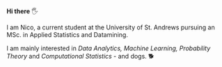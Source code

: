 **Hi there** :raised_hand_with_fingers_splayed:

I am Nico, a current student at the University of St. Andrews pursuing an MSc. in Applied Statistics and Datamining.

I am mainly interested in *Data Analytics, Machine Learning, Probability Theory* and *Computational Statistics* - and dogs. :dog2:
